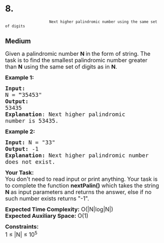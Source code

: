 # 8. 
                        Next higher palindromic number using the same set of digits
##  Medium 
<div class="problem-statement">
                <p></p><p><span style="font-size:18px">Given a palindromic number <strong>N</strong><strong> </strong>in<strong> </strong>the form of string. The task is to find the smallest palindromic number greater than <strong>N</strong> using the same set of digits as in <strong>N</strong>.</span></p>

<p><span style="font-size:18px"><strong>Example 1:</strong></span></p>

<pre><span style="font-size:18px"><strong>Input:</strong> 
N =<strong> "</strong>35453"
<strong>Output:</strong> 
53435
<strong>Explanation</strong>: Next higher palindromic 
number is 53435.</span>
</pre>

<p><span style="font-size:18px"><strong>Example 2:</strong></span></p>

<pre><strong><span style="font-size:18px">Input: </span></strong><span style="font-size:18px">N = "33"
<strong>Output: </strong>-1
<strong>Explanation: </strong>Next higher palindromic number 
does not exist.</span></pre>

<p><span style="font-size:18px"><strong>Your Task:&nbsp;&nbsp;</strong><br>
You don't need to read input or print anything. Your task is to complete the function&nbsp;<strong>nextPalin()</strong>&nbsp;which takes the string <strong>N&nbsp;</strong>as input parameters&nbsp;and returns the answer, else if no such number exists returns "-1".</span></p>

<p><span style="font-size:18px"><strong>Expected Time Complexity:</strong>&nbsp;O(|N|log|N|)<br>
<strong>Expected Auxiliary Space:</strong>&nbsp;O(1)</span></p>

<p><span style="font-size:18px"><strong>Constraints:</strong><br>
1 ≤ |N| ≤ 10<sup>5</sup></span></p>
 <p></p>
            </div>